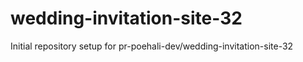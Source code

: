 # wedding-invitation-site-32

Initial repository setup for pr-poehali-dev/wedding-invitation-site-32